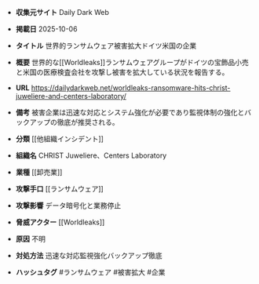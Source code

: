 - **収集元サイト**
Daily Dark Web

- **掲載日**
2025-10-06

- **タイトル**
世界的ランサムウェア被害拡大ドイツ米国の企業

- **概要**
世界的な[[Worldleaks]]ランサムウェアグループがドイツの宝飾品小売と米国の医療検査会社を攻撃し被害を拡大している状況を報告する。

- **URL**
https://dailydarkweb.net/worldleaks-ransomware-hits-christ-juweliere-and-centers-laboratory/

- **備考**
被害企業は迅速な対応とシステム強化が必要であり監視体制の強化とバックアップの徹底が推奨される。

- **分類**
[[他組織インシデント]]

- **組織名**
CHRIST Juweliere、Centers Laboratory

- **業種**
[[卸売業]]

- **攻撃手口**
[[ランサムウェア]]

- **攻撃影響**
データ暗号化と業務停止

- **脅威アクター**
[[Worldleaks]]

- **原因**
不明

- **対処方法**
迅速な対応監視強化バックアップ徹底

- **ハッシュタグ**
#ランサムウェア #被害拡大 #企業

